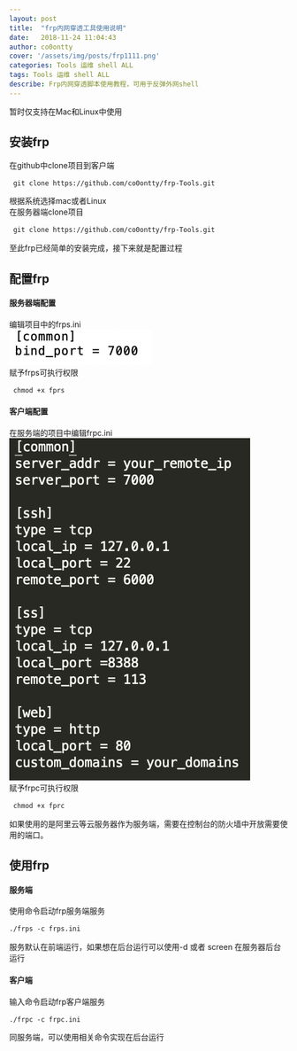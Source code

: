 ```yaml
---
layout: post
title:  "frp内网穿透工具使用说明"
date:   2018-11-24 11:04:43 
author: co0ontty
cover: '/assets/img/posts/frp1111.png'
categories: Tools 运维 shell ALL
tags: Tools 运维 shell ALL
describe: Frp内网穿透脚本使用教程，可用于反弹外网shell 
---
```


<!-- # frp内网穿透工具使用说明 -->

暂时仅支持在Mac和Linux中使用

## 安装frp

在github中clone项目到客户端  

```html
 git clone https://github.com/co0ontty/frp-Tools.git
```

根据系统选择mac或者Linux  
在服务器端clone项目   

```html
 git clone https://github.com/co0ontty/frp-Tools.git
```

至此frp已经简单的安装完成，接下来就是配置过程  

## 配置frp

#### 服务器端配置

编辑项目中的frps.ini  
![avatar](/assets/img/posts/frp-1.png)  
赋予frps可执行权限  

```html
 chmod +x fprs
```

#### 客户端配置

在服务端的项目中编辑frpc.ini  
![avatar](/assets/img/posts/frp-2.png)  
赋予frpc可执行权限  

```html
 chmod +x fprc
```

如果使用的是阿里云等云服务器作为服务端，需要在控制台的防火墙中开放需要使用的端口。

## 使用frp

#### 服务端

使用命令启动frp服务端服务

```html
./frps -c frps.ini
```

服务默认在前端运行，如果想在后台运行可以使用-d 或者 screen 在服务器后台运行

#### 客户端

输入命令启动frp客户端服务

```html
./frpc -c frpc.ini
```

同服务端，可以使用相关命令实现在后台运行

